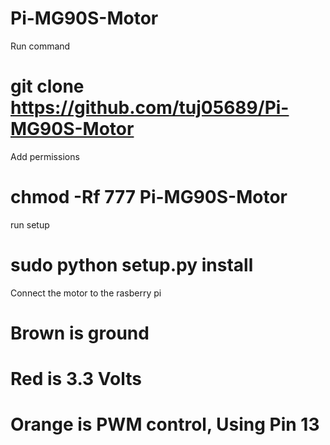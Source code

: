 # Pi-MG90S-Motor

Run command 
# git clone https://github.com/tuj05689/Pi-MG90S-Motor

Add permissions

# chmod -Rf 777 Pi-MG90S-Motor

run setup

# sudo python setup.py install

Connect the motor to the rasberry pi
# Brown is ground
# Red is 3.3 Volts
# Orange is PWM control, Using Pin 13
